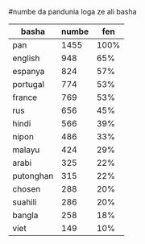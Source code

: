 #numbe da pandunia loga ze ali basha

| basha | numbe | fen |
|-------|-------|-----|
| pan | 1455 | 100% |
| english | 948 | 65% |
| espanya | 824 | 57% |
| portugal | 774 | 53% |
| france | 769 | 53% |
| rus | 656 | 45% |
| hindi | 566 | 39% |
| nipon | 486 | 33% |
| malayu | 424 | 29% |
| arabi | 325 | 22% |
| putonghan | 315 | 22% |
| chosen | 288 | 20% |
| suahili | 286 | 20% |
| bangla | 258 | 18% |
| viet | 149 | 10% |
